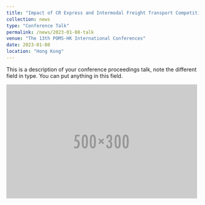 ```yaml
---
title: "Impact of CR Express and Intermodal Freight Transport Competition on China-Europe Route: Emission and welfare implications"
collection: news
type: "Conference Talk"
permalink: /news/2023-01-08-talk
venue: "The 13th POMS-HK International Conferences"
date: 2023-01-08
location: "Hong Kong"
---
```


This is a description of your conference proceedings talk, note the different field in type. You can put anything in this field.

![image](./images/500x300.png)